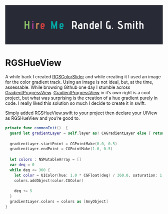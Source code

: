 <a href="https://github.com/RGSSoftware/HireMe">
  <img src="https://github.com/RGSSoftware/HireMe/blob/master/HireMeBanner.png" >
</a>

# RGSHueView

A while back I created [RGSColorSlider](https://github.com/RGSSoftware/RGSColorSlider) and while creating it I used an image for the color gradient track. Using an image is not ideal, but, at the time, assessable. While browsing Github one day I stumble across [GradientProgressView]. [GradientProgressView] in it’s own right is a cool project, but what was surprising is the creation of a hue gradient purely in code. I really liked this solution so much I decide to create it in swift.

Simply added RGSHueView.swift to your project then declare your UIView as RGSHueView and you’re good to.

[GradientProgressView]: <https://github.com/nrj/GradientProgressView>

```swift		
private func commonInit()  {		
  guard let gradientLayer = self.layer as? CAGradientLayer else { return }		
         		
  gradientLayer.startPoint = CGPointMake(0.0, 0.5)		
  gradientLayer.endPoint = CGPointMake(1.0, 0.5)		
         		
  let colors : NSMutableArray = []		
  var deq = 0		
  while deq <= 360 {		
    let color = UIColor(hue: 1.0 * CGFloat(deq) / 360.0, saturation: 1.0, brightness: 1.0, alpha: 1.0)		
    colors.addObject(color.CGColor)		
              		
    deq += 5		
  }		
  gradientLayer.colors = colors as [AnyObject]		
}
 
 ```
